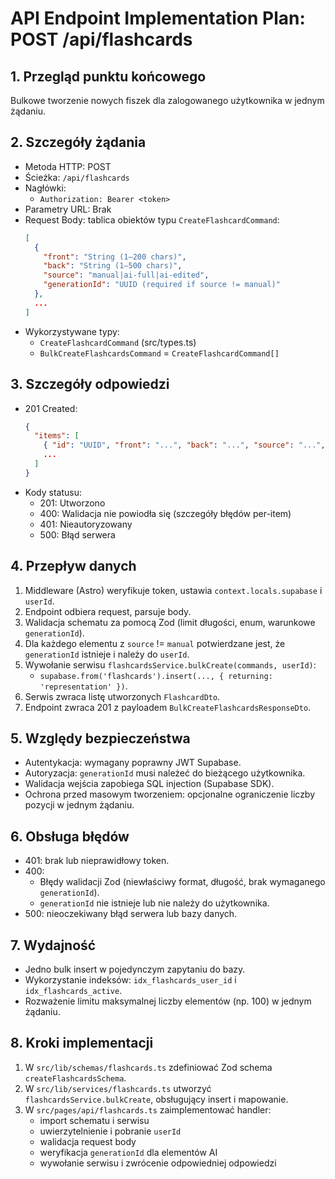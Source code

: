 # API Endpoint Implementation Plan: POST /api/flashcards

## 1. Przegląd punktu końcowego
Bulkowe tworzenie nowych fiszek dla zalogowanego użytkownika w jednym żądaniu.

## 2. Szczegóły żądania
- Metoda HTTP: POST
- Ścieżka: `/api/flashcards`
- Nagłówki:
  - `Authorization: Bearer <token>`
- Parametry URL: Brak
- Request Body: tablica obiektów typu `CreateFlashcardCommand`:
  ```json
  [
    {
      "front": "String (1–200 chars)",
      "back": "String (1–500 chars)",
      "source": "manual|ai-full|ai-edited",
      "generationId": "UUID (required if source != manual)"
    },
    ...
  ]
  ```
- Wykorzystywane typy:
  - `CreateFlashcardCommand` (src/types.ts)
  - `BulkCreateFlashcardsCommand` = `CreateFlashcardCommand[]`

## 3. Szczegóły odpowiedzi
- 201 Created:
  ```json
  {
    "items": [
      { "id": "UUID", "front": "...", "back": "...", "source": "...", "createdAt": "TIMESTAMP" },
      ...
    ]
  }
  ```
- Kody statusu:
  - 201: Utworzono
  - 400: Walidacja nie powiodła się (szczegóły błędów per-item)
  - 401: Nieautoryzowany
  - 500: Błąd serwera

## 4. Przepływ danych
1. Middleware (Astro) weryfikuje token, ustawia `context.locals.supabase` i `userId`.
2. Endpoint odbiera request, parsuje body.
3. Walidacja schematu za pomocą Zod (limit długości, enum, warunkowe `generationId`).
4. Dla każdego elementu z `source` != `manual` potwierdzane jest, że `generationId` istnieje i należy do `userId`.
5. Wywołanie serwisu `flashcardsService.bulkCreate(commands, userId)`:  
   - `supabase.from('flashcards').insert(..., { returning: 'representation' })`.
6. Serwis zwraca listę utworzonych `FlashcardDto`.
7. Endpoint zwraca 201 z payloadem `BulkCreateFlashcardsResponseDto`.

## 5. Względy bezpieczeństwa
- Autentykacja: wymagany poprawny JWT Supabase.
- Autoryzacja: `generationId` musi należeć do bieżącego użytkownika.
- Walidacja wejścia zapobiega SQL injection (Supabase SDK).
- Ochrona przed masowym tworzeniem: opcjonalne ograniczenie liczby pozycji w jednym żądaniu.

## 6. Obsługa błędów
- 401: brak lub nieprawidłowy token.
- 400:
  - Błędy walidacji Zod (niewłaściwy format, długość, brak wymaganego `generationId`).
  - `generationId` nie istnieje lub nie należy do użytkownika.
- 500: nieoczekiwany błąd serwera lub bazy danych.

## 7. Wydajność
- Jedno bulk insert w pojedynczym zapytaniu do bazy.
- Wykorzystanie indeksów: `idx_flashcards_user_id` i `idx_flashcards_active`.
- Rozważenie limitu maksymalnej liczby elementów (np. 100) w jednym żądaniu.

## 8. Kroki implementacji
1. W `src/lib/schemas/flashcards.ts` zdefiniować Zod schema `createFlashcardsSchema`.
2. W `src/lib/services/flashcards.ts` utworzyć `flashcardsService.bulkCreate`, obsługujący insert i mapowanie.
3. W `src/pages/api/flashcards.ts` zaimplementować handler:
   - import schematu i serwisu
   - uwierzytelnienie i pobranie `userId`
   - walidacja request body
   - weryfikacja `generationId` dla elementów AI
   - wywołanie serwisu i zwrócenie odpowiedniej odpowiedzi